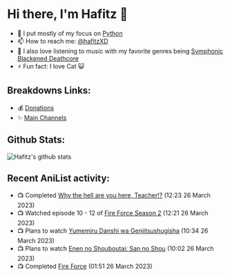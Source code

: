 # Hi there, I'm Hafitz 👋
- 🐍 I put mostly of my focus on [Python](https://python.org)
- 📫 How to reach me: [@hafitzXD](https://t.me/hafitzXD)
- 🎵 I also love listening to music with my favorite genres being [Symphonic Blackened Deathcore](https://youtu.be/qyYmS_iBcy4)
- ⚡ Fun fact: I love Cat 😺

## Breakdowns Links:
- 💰 [Donations](https://t.me/TheBreakdowns/2)
- ✨ [Main Channels](https://t.me/TheBreakdowns)

## Github Stats:
![Hafitz's github stats](https://github-readme-stats.vercel.app/api?username=breakdowns&show_icons=true&count_private=true&bg_color=00000000&text_color=777)

## Recent AniList activity:
<!-- ANILIST_ACTIVITY:start -->

-   📺 Completed [Why the hell are you here, Teacher!?](https://anilist.co/anime/104325) (12:23 26 March 2023)
-   📺 Watched episode 10 - 12 of [Fire Force Season 2](https://anilist.co/anime/114236) (12:21 26 March 2023)
-   📺 Plans to watch [Yumemiru Danshi wa Genjitsushugisha](https://anilist.co/anime/157397) (10:34 26 March 2023)
-   📺 Plans to watch [Enen no Shouboutai: San no Shou](https://anilist.co/anime/149118) (10:02 26 March 2023)
-   📺 Completed [Fire Force](https://anilist.co/anime/105310) (01:51 26 March 2023)

<!-- ANILIST_ACTIVITY:end -->
